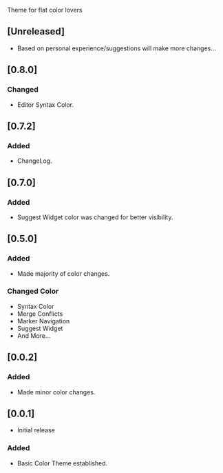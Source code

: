 Theme for flat color lovers

## [Unreleased]
- Based on personal experience/suggestions will make more changes...

## [0.8.0]
### Changed
- Editor Syntax Color.

## [0.7.2]
### Added
- ChangeLog.

## [0.7.0]
### Added
- Suggest Widget color was changed for better visibility.

## [0.5.0]
### Added
- Made majority of color changes.
### Changed Color
- Syntax Color
- Merge Conflicts
- Marker Navigation
- Suggest Widget
- And More...

## [0.0.2]
### Added
- Made minor color changes.

## [0.0.1]
- Initial release

### Added
- Basic Color Theme established.
